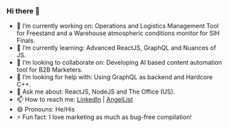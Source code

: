 ### Hi there 👋

- 🔭 I’m currently working on: Operations and Logistics Management Tool for Freestand and a Warehouse atmospheric conditions monitor for SIH Finals.
- 🌱 I’m currently learning: Advanced ReactJS, GraphQL and Nuances of JS.
- 👯 I’m looking to collaborate on: Developing AI based content automation tool for B2B Marketers.
- 🤔 I’m looking for help with: Using GraphQL as backend and Hardcore C++.
- 💬 Ask me about: ReactJS, NodeJS and The Office (US).
- 📫 How to reach me: [LinkedIn](https://www.linkedin.com/in/shashwattyagi/) | [AngelList](https://angel.co/u/shashwat-tyagi-5)
- 😄 Pronouns: He/His
- ⚡ Fun fact: I love marketing as much as bug-free compilation!
